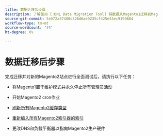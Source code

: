 ```yaml
---
title: 数据迁移后步骤
description: 了解使用 [!DNL Data Migration Tool] 将数据从Magento1迁移到Magento2。
source-git-commit: 5e072a87480c326d6ae9235cf425e63ec9199684
workflow-type: tm+mt
source-wordcount: '74'
ht-degree: 0%

---
```



# 数据迁移后步骤

完成迁移并对新的Magento2站点进行全面测试后，请执行以下任务：

* 将Magento1置于维护模式并永久停止所有管理员活动

* 开始Magento2 cron作业

* [刷新所有Magento2缓存类型](../../../configuration/cli/manage-cache.md#clean-and-flush-cache-types)

* [重新编入所有Magento2索引器的索引](../../../configuration/cli/manage-indexers.md#reindex)

* 更改DNS和负载平衡器以指向Magento2生产硬件
